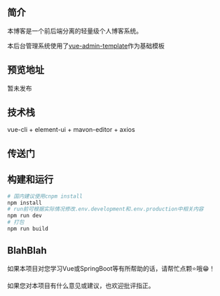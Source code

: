 ## 简介

本博客是一个前后端分离的轻量级个人博客系统。

本后台管理系统使用了[vue-admin-template](https://github.com/PanJiaChen/vue-admin-template)作为基础模板

## 预览地址

暂未发布

## 技术栈

vue-cli + element-ui + mavon-editor + axios

## 传送门

## 构建和运行

```bash
# 国内建议使用cnpm install
npm install
# run前可根据实际情况修改.env.development和.env.production中相关内容
npm run dev
# 打包
npm run build
```

## BlahBlah

如果本项目对您学习Vue或SpringBoot等有所帮助的话，请帮忙点颗⭐哦😁！

如果您对本项目有什么意见或建议，也欢迎批评指正。
